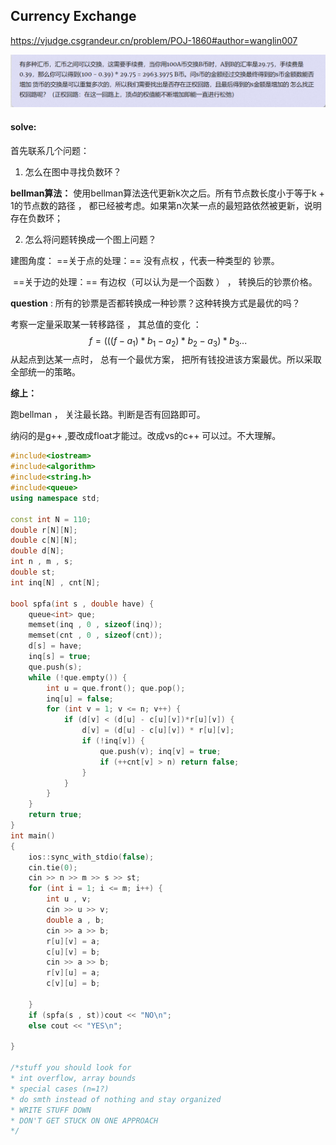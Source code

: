 ## Currency Exchange

https://vjudge.csgrandeur.cn/problem/POJ-1860#author=wanglin007

![image-20230411121947627](image-20230411121947627.png)

#### solve:

首先联系几个问题：

1. 怎么在图中寻找负数环？

**bellman算法：** 使用bellman算法迭代更新k次之后。所有节点数长度小于等于k + 1的节点数的路径 ， 都已经被考虑。如果第n次某一点的最短路依然被更新，说明存在负数环；

2. 怎么将问题转换成一个图上问题？

建图角度： ==关于点的处理：==  没有点权 ，代表一种类型的 钞票。

​                      ==关于边的处理：==   有边权（可以认为是一个函数 ） ， 转换后的钞票价格。



**question** : 所有的钞票是否都转换成一种钞票？这种转换方式是最优的吗？

考察一定量采取某一转移路径 ， 其总值的变化 ：
$$
f = (((f - a_1)*b_1 - a_2 )*b_2 - a_3)*b_3...
$$
从起点到达某一点时， 总有一个最优方案， 把所有钱投进该方案最优。所以采取全部统一的策略。

**综上：**

跑bellman ， 关注最长路。判断是否有回路即可。



纳闷的是g++ ,要改成float才能过。改成vs的c++ 可以过。不大理解。

```cpp
#include<iostream>
#include<algorithm>
#include<string.h>
#include<queue>
using namespace std;

const int N = 110;
double r[N][N];
double c[N][N];
double d[N];
int n , m , s;
double st;
int inq[N] , cnt[N];

bool spfa(int s , double have) {
	queue<int> que;
	memset(inq , 0 , sizeof(inq));
	memset(cnt , 0 , sizeof(cnt));
	d[s] = have;
	inq[s] = true;
	que.push(s);
	while (!que.empty()) {
		int u = que.front(); que.pop();
		inq[u] = false;
		for (int v = 1; v <= n; v++) {
			if (d[v] < (d[u] - c[u][v])*r[u][v]) {
				d[v] = (d[u] - c[u][v]) * r[u][v];
				if (!inq[v]) {
					que.push(v); inq[v] = true;
					if (++cnt[v] > n) return false;
				}
			}
		}
	}
	return true;
}
int main()
{
	ios::sync_with_stdio(false);
	cin.tie(0);
	cin >> n >> m >> s >> st;
	for (int i = 1; i <= m; i++) {
		int u , v;
		cin >> u >> v;
		double a , b;
		cin >> a >> b;
		r[u][v] = a;
		c[u][v] = b;
		cin >> a >> b;
		r[v][u] = a;
		c[v][u] = b;

	}
	if (spfa(s , st))cout << "NO\n";
	else cout << "YES\n";

}

/*stuff you should look for
* int overflow, array bounds
* special cases (n=1?)
* do smth instead of nothing and stay organized
* WRITE STUFF DOWN
* DON'T GET STUCK ON ONE APPROACH
*/
```

